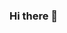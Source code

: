 ### Hi there 👋

<!--
**lyufeng000/lyufeng000** is a ✨ _special_ ✨ repository because its `README.md` (this file) appears on your GitHub profile.

Here are some ideas to get you started:

- 🔭 I’m currently working on how to make a simple game in C
- 🌱 I’m currently learning how to do dynamic memory allocation
- 👯 I’m looking to collaborate on ...
- 🤔 I’m looking for help with ...
- 💬 Ask me about ...
- 📫 How to reach me: e-mail:lyufeng000@qq.com  or  lyufeng000@gmail.com
- 😄 Pronouns: ...
- ⚡ Fun fact: ...
-->
